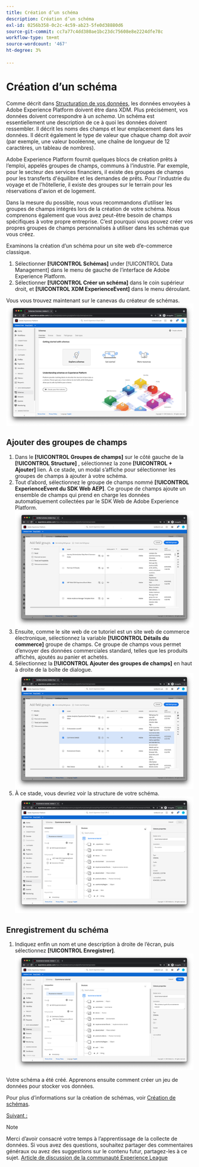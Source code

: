 ```yaml
---
title: Création d’un schéma
description: Création d’un schéma
exl-id: 0256b358-0c2c-4c59-ab23-5fe0d38880d6
source-git-commit: cc7a77c4dd380ae1bc23dc75608e8e2224dfe78c
workflow-type: tm+mt
source-wordcount: '467'
ht-degree: 3%

---
```


# Création d’un schéma

Comme décrit dans [Structuration de vos données](../structuring-your-data.md), les données envoyées à Adobe Experience Platform doivent être dans XDM. Plus précisément, vos données doivent correspondre à un _schema_. Un schéma est essentiellement une description de ce à quoi les données doivent ressembler. Il décrit les noms des champs et leur emplacement dans les données. Il décrit également le type de valeur que chaque champ doit avoir (par exemple, une valeur booléenne, une chaîne de longueur de 12 caractères, un tableau de nombres).

Adobe Experience Platform fournit quelques blocs de création prêts à l’emploi, appelés groupes de champs, communs à l’industrie. Par exemple, pour le secteur des services financiers, il existe des groupes de champs pour les transferts d&#39;équilibre et les demandes de prêts. Pour l&#39;industrie du voyage et de l&#39;hôtellerie, il existe des groupes sur le terrain pour les réservations d&#39;avion et de logement.

Dans la mesure du possible, nous vous recommandons d’utiliser les groupes de champs intégrés lors de la création de votre schéma. Nous comprenons également que vous avez peut-être besoin de champs spécifiques à votre propre entreprise. C’est pourquoi vous pouvez créer vos propres groupes de champs personnalisés à utiliser dans les schémas que vous créez.

Examinons la création d’un schéma pour un site web d’e-commerce classique.

1. Sélectionner **[!UICONTROL Schémas]** under [!UICONTROL Data Management] dans le menu de gauche de l’interface de Adobe Experience Platform.
1. Sélectionner **[!UICONTROL Créer un schéma]** dans le coin supérieur droit, et **[!UICONTROL XDM ExperienceEvent]** dans le menu déroulant.

Vous vous trouvez maintenant sur le canevas du créateur de schémas.
![Vue Schémas](../assets/schemas-view.png)

## Ajouter des groupes de champs

1. Dans le **[!UICONTROL Groupes de champs]** sur le côté gauche de la **[!UICONTROL Structure]** , sélectionnez la zone **[!UICONTROL + Ajouter]** lien. À ce stade, un modal s’affiche pour sélectionner les groupes de champs à ajouter à votre schéma.
1. Tout d’abord, sélectionnez le groupe de champs nommé **[!UICONTROL ExperienceEvent du SDK Web AEP]**. Ce groupe de champs ajoute un ensemble de champs qui prend en charge les données automatiquement collectées par le SDK Web de Adobe Experience Platform.
   ![Mixin SDK Web AEP](../assets/aep-web-sdk-mixin.png)
1. Ensuite, comme le site web de ce tutoriel est un site web de commerce électronique, sélectionnez la variable **[!UICONTROL Détails du commerce]** groupe de champs. Ce groupe de champs vous permet d’envoyer des données commerciales standard, telles que les produits affichés, ajoutés au panier et achetés.
1. Sélectionnez la **[!UICONTROL Ajouter des groupes de champs]** en haut à droite de la boîte de dialogue.
   ![Mixin Détails du commerce](../assets/commerce-details-mixin.png)
1. À ce stade, vous devriez voir la structure de votre schéma.
   ![Schéma avec mixins](../assets/schema-with-mixins.png)

## Enregistrement du schéma

1. Indiquez enfin un nom et une description à droite de l’écran, puis sélectionnez **[!UICONTROL Enregistrer]**.
   ![Schéma avec nom et description](../assets/schema-name-description.png)

Votre schéma a été créé. Apprenons ensuite comment créer un jeu de données pour stocker vos données.

Pour plus d’informations sur la création de schémas, voir [Création de schémas](/help/platform/schemas/create-schemas.md).

[Suivant : ](create-a-dataset.md)

>[!NOTE]
>
>Merci d’avoir consacré votre temps à l’apprentissage de la collecte de données. Si vous avez des questions, souhaitez partager des commentaires généraux ou avez des suggestions sur le contenu futur, partagez-les à ce sujet. [Article de discussion de la communauté Experience League](https://experienceleaguecommunities.adobe.com/t5/adobe-experience-platform-launch/tutorial-discussion-use-adobe-experience-platform-data/m-p/543877)
